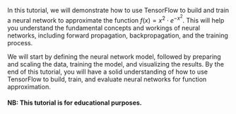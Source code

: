In this tutorial, we will demonstrate how to use TensorFlow to build and train a neural network to approximate the function $f(x) = x^2 \cdot e^{-x^2}$. This will help you understand the fundamental concepts and workings of neural networks, including forward propagation, backpropagation, and the training process.

We will start by defining the neural network model, followed by preparing and scaling the data, training the model, and visualizing the results. By the end of this tutorial, you will have a solid understanding of how to use TensorFlow to build, train, and evaluate neural networks for function approximation.

#### NB: This tutorial is for educational purposes.
